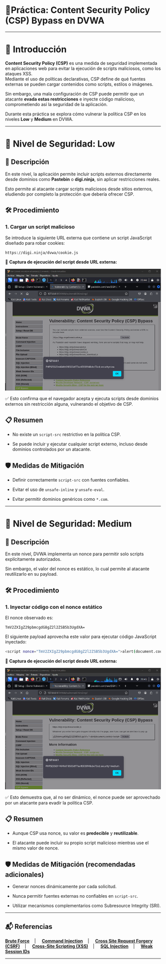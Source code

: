 # ​🔗​ Práctica: Content Security Policy (CSP) Bypass en DVWA

---

# 📖 Introducción

**Content Security Policy (CSP)** es una medida de seguridad implementada en aplicaciones web para evitar la ejecución de scripts maliciosos, como los ataques XSS.  
Mediante el uso de políticas declarativas, CSP define de qué fuentes externas se pueden cargar contenidos como scripts, estilos o imágenes.

Sin embargo, una mala configuración de CSP puede permitir que un atacante **evada estas restricciones** e inyecte código malicioso, comprometiendo así la seguridad de la aplicación.

Durante esta práctica se explora cómo vulnerar la política CSP en los niveles **Low** y **Medium** en DVWA.

---

# 🔷 Nivel de Seguridad: Low

## 📌 Descripción

En este nivel, la aplicación permite incluir scripts externos directamente desde dominios como **Pastebin** o **digi.ninja**, sin aplicar restricciones reales.

Esto permite al atacante cargar scripts maliciosos desde sitios externos, eludiendo por completo la protección que debería ofrecer CSP.

## 🛠️ Procedimiento

### 1. Cargar un script malicioso

Se introduce la siguiente URL externa que contiene un script JavaScript diseñado para robar cookies:

```text
https://digi.ninja/dvwa/cookie.js
```

📸 **Captura de ejecución del script desde URL externa:**


![CSP_Bypass_low](https://github.com/XaviGimReu/PPS-10836126/blob/main/template-main/RA3/RA3_2/assets/Content_Security_Policy(CSP)_Bypass%20-%20low_1.png)

✅ Esto confirma que el navegador acepta y ejecuta scripts desde dominios externos sin restricción alguna, vulnerando el objetivo de CSP.


## 📋 Resumen

- No existe un `script-src` restrictivo en la política CSP.

- Se puede incluir y ejecutar cualquier script externo, incluso desde dominios controlados por un atacante.


## 🛡️ Medidas de Mitigación

- Definir correctamente `script-src` con fuentes confiables.

- Evitar el uso de `unsafe-inline` y `unsafe-eval`.

- Evitar permitir dominios genéricos como `*.com`.

---

# 🔶 Nivel de Seguridad: Medium

## 📌 Descripción

En este nivel, DVWA implementa un nonce para permitir solo scripts explícitamente autorizados.

Sin embargo, el valor del nonce es estático, lo cual permite al atacante reutilizarlo en su payload.


## 🛠️ Procedimiento

### 1. Inyectar código con el nonce estático

El nonce observado es:

```text
TmV2ZXIgZ29pbmcgdG8gZ2l2ZSB5b3UgdXA=
```

El siguiente payload aprovecha este valor para ejecutar código JavaScript inyectado:

```bash
<script nonce="TmV2ZXIgZ29pbmcgdG8gZ2l2ZSB5b3UgdXA=">alert(document.cookie)</script>
```

📸 **Captura de ejecución del script desde URL externa:**


![CSP_Bypass_med](https://github.com/XaviGimReu/PPS-10836126/blob/main/template-main/RA3/RA3_2/assets/Content_Security_Policy(CSP)_Bypass%20-%20med_1.png)

✅ Esto demuestra que, al no ser dinámico, el nonce puede ser aprovechado por un atacante para evadir la política CSP.


## 📋 Resumen

- Aunque CSP usa nonce, su valor es **predecible** y **reutilizable**.

- El atacante puede incluir su propio script malicioso mientras use el mismo valor de nonce.


## 🛡️ Medidas de Mitigación (recomendadas adicionales)

- Generar nonces dinámicamente por cada solicitud.

- Nunca permitir fuentes externas no confiables en `script-src`.

- Utilizar mecanismos complementarios como Subresource Integrity (SRI).


---

## 📬 Referencias

**[Brute Force](https://github.com/XaviGimReu/PPS-10836126/tree/main/template-main/RA3/RA3_2/Brute%20Force)**&nbsp;&nbsp;&nbsp; | &nbsp;&nbsp;&nbsp;
**[Command Injection](https://github.com/XaviGimReu/PPS-10836126/tree/main/template-main/RA3/RA3_2/Command%20Injection)**&nbsp;&nbsp;&nbsp; | &nbsp;&nbsp;&nbsp;
**[Cross Site Request Forgery (CSRF)](https://github.com/XaviGimReu/PPS-10836126/tree/main/template-main/RA3/RA3_2/Cross%20Site%20Request%20Forgery%20(CSRF))**&nbsp;&nbsp;&nbsp; | &nbsp;&nbsp;&nbsp;
**[Cross-Site Scripting (XSS)](https://github.com/XaviGimReu/PPS-10836126/tree/main/template-main/RA3/RA3_2/Cross-Site%20Scripting%20(XSS))**&nbsp;&nbsp;&nbsp; | &nbsp;&nbsp;&nbsp;
**[SQL Injection](https://github.com/XaviGimReu/PPS-10836126/tree/main/template-main/RA3/RA3_2/SQL%20Injection)**&nbsp;&nbsp;&nbsp; | &nbsp;&nbsp;&nbsp;
**[Weak Session IDs](https://github.com/XaviGimReu/PPS-10836126/tree/main/template-main/RA3/RA3_2/Weak%20Session%20IDs)**

---
